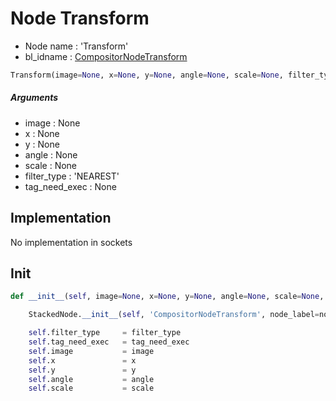# Node Transform

- Node name : 'Transform'
- bl_idname : [CompositorNodeTransform](https://docs.blender.org/api/current/bpy.types.{bl_idname}.html)


``` python
Transform(image=None, x=None, y=None, angle=None, scale=None, filter_type='NEAREST', tag_need_exec=None, node_label=None, node_color=None)
```
##### Arguments

- image : None
- x : None
- y : None
- angle : None
- scale : None
- filter_type : 'NEAREST'
- tag_need_exec : None

## Implementation

No implementation in sockets

## Init

``` python
def __init__(self, image=None, x=None, y=None, angle=None, scale=None, filter_type='NEAREST', tag_need_exec=None, node_label=None, node_color=None):

    StackedNode.__init__(self, 'CompositorNodeTransform', node_label=node_label, node_color=node_color)

    self.filter_type     = filter_type
    self.tag_need_exec   = tag_need_exec
    self.image           = image
    self.x               = x
    self.y               = y
    self.angle           = angle
    self.scale           = scale
```
